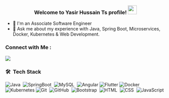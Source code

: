 <h3 align="center">
  Welcome to Yasir Hussain Ts profile!
  <img src="https://media.giphy.com/media/hvRJCLFzcasrR4ia7z/giphy.gif" width="28">
</h3>

- 🏢 I'm an Associate Software Engineer
- 💬 Ask me about my experience with Java, Spring Boot, Microservices, Docker, Kubernetes & Web Development.


### Connect with Me :

<a href="https://linkedin.com/in/yasir-hussain-a78b641aa" target="_blank"><img src="https://img.shields.io/badge/-Yasir%20Hussain-0077B5?style=for-the-badge&logo=Linkedin&logoColor=white"/></a>
### 🛠 &nbsp;Tech Stack
![Java](https://img.shields.io/badge/-Java-05122A?style=flat&logo=Java)&nbsp;
![SpringBoot](https://img.shields.io/badge/-Spring-05122A?style=flat&logo=Spring)&nbsp;
![MySQL](https://img.shields.io/badge/-MySQL-05122A?style=flat&logo=MySQL)&nbsp;
![Angular](https://img.shields.io/badge/-Angular-DD0031?style=flat&logo=angular&logoColor=white)
![Flutter](https://img.shields.io/badge/-Flutter-02569B?style=flat&logo=flutter&logoColor=white)
![Docker](https://img.shields.io/badge/-Docker-2496ED?style=flat&logo=docker&logoColor=white)
![Kubernetes](https://img.shields.io/badge/-Kubernetes-326CE5?style=flat&logo=kubernetes&logoColor=white)
![Git](https://img.shields.io/badge/-Git-05122A?style=flat&logo=git)&nbsp;
![GitHub](https://img.shields.io/badge/-GitHub-05122A?style=flat&logo=github)&nbsp;
![Bootstrap](https://img.shields.io/badge/-Bootstrap-05122A?style=flat&logo=bootstrap&logoColor=563D7C)&nbsp;
![HTML](https://img.shields.io/badge/-HTML-05122A?style=flat&logo=HTML5)&nbsp;
![CSS](https://img.shields.io/badge/-CSS-05122A?style=flat&logo=CSS3&logoColor=1572B6)&nbsp;
![JavaScript](https://img.shields.io/badge/-JavaScript-05122A?style=flat&logo=javascript)&nbsp;
